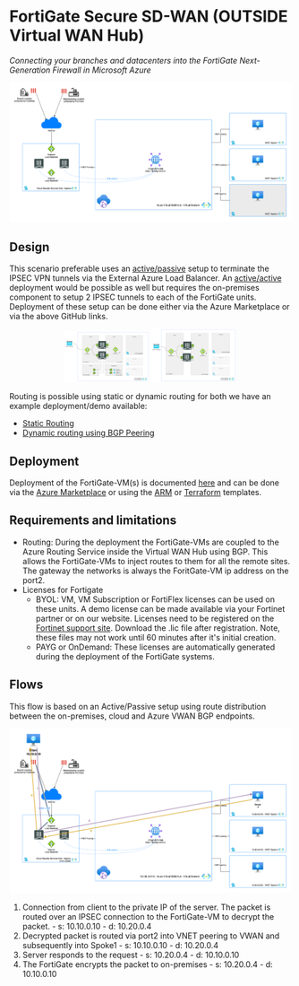 # FortiGate Secure SD-WAN (OUTSIDE Virtual WAN Hub)
*Connecting your branches and datacenters into the FortiGate Next-Generation Firewall in Microsoft Azure*

<p align="center">
  <img src="../images/outsidevwan-sdwan.png" alt="network drawing for FortiGate SD-WAN inside Virtual Hub"/>
</p>

## Design

This scenario preferable uses an [active/passive](https://github.com/fortinet/azure-templates/tree/main/FortiGate/Active-Passive-ELB-ILB) setup to terminate the IPSEC VPN tunnels via the External Azure Load Balancer. An [active/active](https://github.com/fortinet/azure-templates/tree/main/FortiGate/Active-Active-ELB-ILB) deployment would be possible as well but requires the on-premises component to setup 2 IPSEC tunnels to each of the FortiGate units. Deployment of these setup can be done either via the Azure Marketplace or via the above GitHub links.

<p align="center">
  <a href="https://github.com/fortinet/azure-templates/tree/main/FortiGate/Active-Passive-ELB-ILB"><img width="30%" src="../../Active-Passive-ELB-ILB/images/fgt-ap-small.png"/></a>
  <a href="https://github.com/fortinet/azure-templates/tree/main/FortiGate/Active-Active-ELB-ILB"><img width="30%" src="../../Active-Active-ELB-ILB/images/fgt-aa-small.png"/></a>
</p>

Routing is possible using static or dynamic routing for both we have an example deployment/demo available:

- [Static Routing](../routing/)
- [Dynamic routing using BGP Peering](../bgppeering/)

## Deployment

Deployment of the FortiGate-VM(s) is documented [here](https://docs.fortinet.com/document/fortigate-public-cloud/7.2.0/azure-administration-guide/983245) and can be done via the [Azure Marketplace](https://azuremarketplace.microsoft.com/en/marketplace/apps/fortinet.fortinet-fortigate?tab=Overview) or using the [ARM](https://github.com/fortinet/azure-templates/tree/main/FortiGate) or [Terraform](https://github.com/fortinet/azure-templates/tree/main/FortiGate/Terraform) templates.

## Requirements and limitations

* Routing: During the deployment the FortiGate-VMs are coupled to the Azure Routing Service inside the Virtual WAN Hub using BGP. This allows the FortiGate-VMs to inject routes to them for all the remote sites. The gateway the networks is always the ForitGate-VM ip address on the port2.
* Licenses for Fortigate
  - BYOL: VM, VM Subscription or FortiFlex licenses can be used on these units. A demo license can be made available via your Fortinet partner or on our website. Licenses need to be registered on the [Fortinet support site](http://support.fortinet.com). Download the .lic file after registration. Note, these files may not work until 60 minutes after it's initial creation.
  - PAYG or OnDemand: These licenses are automatically generated during the deployment of the FortiGate systems.

## Flows

This flow is based on an Active/Passive setup using route distribution between the on-premises, cloud and Azure VWAN BGP endpoints.

![Flows_north-south](../images/outsidevwan-sdwan-flow.png)

1. Connection from client to the private IP of the server. The packet is routed over an IPSEC connection to the FortiGate-VM to decrypt the packet. - s: 10.10.0.10 - d: 10.20.0.4
2. Decrypted packet is routed via port2 into VNET peering to VWAN and subsequently into Spoke1 - s: 10.10.0.10 - d: 10.20.0.4
3. Server responds to the request - s: 10.20.0.4 - d: 10.10.0.10
4. The FortiGate encrypts the packet to on-premises - s: 10.20.0.4 - d: 10.10.0.10